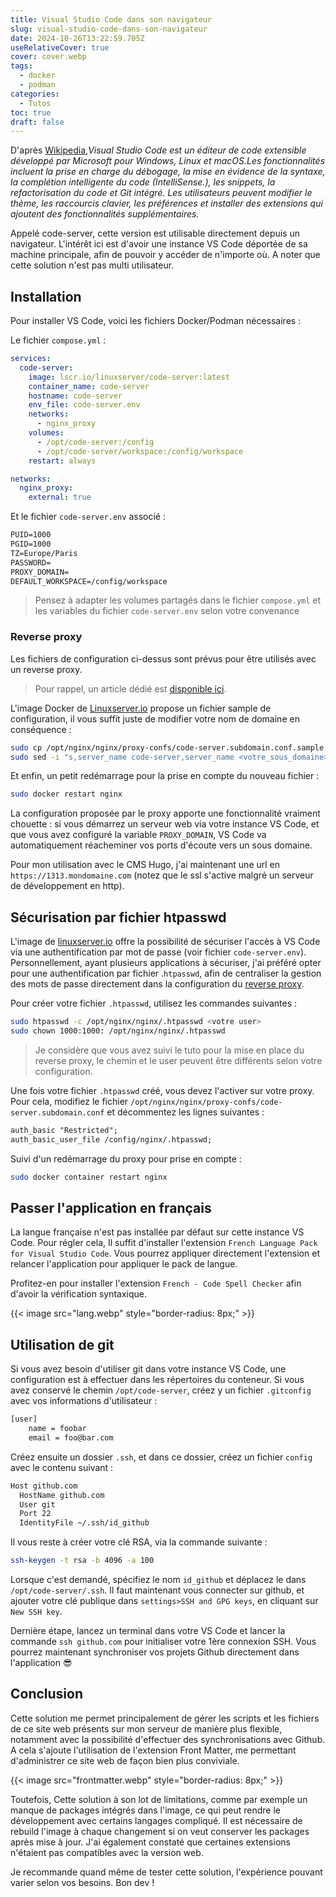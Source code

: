 ```yaml
---
title: Visual Studio Code dans son navigateur
slug: visual-studio-code-dans-son-navigateur
date: 2024-10-26T13:22:59.705Z
useRelativeCover: true
cover: cover.webp
tags:
  - docker
  - podman
categories:
  - Tutos
toc: true
draft: false
---
```


D'après [Wikipedia](https://fr.wikipedia.org/wiki/Visual_Studio_Code),*Visual Studio Code est un éditeur de code extensible développé par Microsoft pour Windows, Linux et macOS.Les fonctionnalités incluent la prise en charge du débogage, la mise en évidence de la syntaxe, la complétion intelligente du code (IntelliSense.), les snippets, la refactorisation du code et Git intégré. Les utilisateurs peuvent modifier le thème, les raccourcis clavier, les préférences et installer des extensions qui ajoutent des fonctionnalités supplémentaires.*

Appelé code-server, cette version est utilisable directement depuis un navigateur. L'intérêt ici est d'avoir une instance VS Code déportée de sa machine principale, afin de pouvoir y accéder de n'importe où. A noter que cette solution n'est pas multi utilisateur.

## Installation

Pour installer VS Code, voici les fichiers Docker/Podman nécessaires :

Le fichier `compose.yml` :

```yml
services:
  code-server:
    image: lscr.io/linuxserver/code-server:latest
    container_name: code-server
    hostname: code-server
    env_file: code-server.env
    networks:
      - nginx_proxy
    volumes:
      - /opt/code-server:/config
      - /opt/code-server/workspace:/config/workspace
    restart: always

networks:
  nginx_proxy:
    external: true
```

Et le fichier `code-server.env` associé :

```txt
PUID=1000
PGID=1000
TZ=Europe/Paris
PASSWORD=
PROXY_DOMAIN=
DEFAULT_WORKSPACE=/config/workspace
```

> Pensez à adapter les volumes partagés dans le fichier `compose.yml` et les variables du fichier `code-server.env` selon votre convenance

### Reverse proxy

Les fichiers de configuration ci-dessus sont prévus pour être utilisés avec un reverse proxy.

> Pour rappel, un article dédié est [disponible ici](/posts/reverse-proxy-nginx/).

L'image Docker de [Linuxserver.io](https://docs.linuxserver.io/general/swag/) propose un fichier sample de configuration, il vous suffit juste de modifier votre nom de domaine en conséquence :

```bash
sudo cp /opt/nginx/nginx/proxy-confs/code-server.subdomain.conf.sample /opt/nginx/nginx/proxy-confs/code-server.subdomain.conf
sudo sed -i "s,server_name code-server,server_name <votre_sous_domaine>,g" /opt/nginx/nginx/proxy-confs/code-server.subdomain.conf
```

Et enfin, un petit redémarrage pour la prise en compte du nouveau fichier :

```bash
sudo docker restart nginx
```

La configuration proposée par le proxy apporte une fonctionnalité vraiment chouette : si vous démarrez un serveur web via votre instance VS Code, et que vous avez configuré la variable `PROXY_DOMAIN`, VS Code va automatiquement réacheminer vos ports d'écoute vers un sous domaine.

 Pour mon utilisation avec le CMS Hugo, j'ai maintenant une url en `https://1313.mondomaine.com` (notez que le ssl s'active malgré un serveur de développement en http). 

## Sécurisation par fichier htpasswd

L'image de [linuxserver.io](https://docs.linuxserver.io/images/docker-code-server/) offre la possibilité de sécuriser l'accès à VS Code via une authentification par mot de passe (voir fichier `code-server.env`). Personnellement, ayant plusieurs applications à sécuriser, j'ai préféré opter pour une authentification par fichier .`htpasswd`, afin de centraliser la gestion des mots de passe directement dans la configuration du [reverse proxy](/posts/reverse-proxy-nginx/).

Pour créer votre fichier `.htpasswd`, utilisez les commandes suivantes :

```bash
sudo htpasswd -c /opt/nginx/nginx/.htpasswd <votre user>
sudo chown 1000:1000: /opt/nginx/nginx/.htpasswd
```

> Je considère que vous avez suivi le tuto pour la mise en place du reverse proxy, le chemin et le user peuvent être différents selon votre configuration.

Une fois votre fichier `.htpasswd` créé, vous devez l'activer sur votre proxy. Pour cela, modifiez le fichier `/opt/nginx/nginx/proxy-confs/code-server.subdomain.conf` et décommentez les lignes suivantes :

```txt
auth_basic "Restricted";
auth_basic_user_file /config/nginx/.htpasswd;
```

Suivi d'un redémarrage du proxy pour prise en compte :

```bash
sudo docker container restart nginx
```

## Passer l'application en français

La langue française n'est pas installée par défaut sur cette instance VS Code. Pour régler cela, Il suffit d'installer l'extension `French Language Pack for Visual Studio Code`. Vous pourrez appliquer directement l'extension  et relancer l'application pour appliquer le pack de langue.

Profitez-en pour installer l'extension `French - Code Spell Checker` afin d'avoir la vérification syntaxique.

{{< image src="lang.webp" style="border-radius: 8px;" >}}

## Utilisation de git

Si vous avez besoin d'utiliser git dans votre instance VS Code, une configuration est à effectuer dans les répertoires du conteneur. Si vous avez conservé le chemin `/opt/code-server`, créez y un fichier `.gitconfig` avec vos informations d'utilisateur :

```txt
[user]
    name = foobar
    email = foo@bar.com
```

Créez ensuite un dossier `.ssh`, et dans ce dossier, créez un fichier `config` avec le contenu suivant :

```txt
Host github.com
  HostName github.com
  User git
  Port 22
  IdentityFile ~/.ssh/id_github
```

Il vous reste à créer votre clé RSA, via la commande suivante :

```bash
ssh-keygen -t rsa -b 4096 -a 100
```

Lorsque c'est demandé, spécifiez le nom `id_github` et déplacez le dans `/opt/code-server/.ssh`. Il faut maintenant vous connecter sur github, et ajouter votre clé publique dans `settings>SSH and GPG keys`, en cliquant sur `New SSH key`.

Dernière étape, lancez un terminal dans votre VS Code et lancer la commande `ssh github.com` pour initialiser votre 1ère connexion SSH. Vous pourrez maintenant synchroniser vos projets Github directement dans l'application :sunglasses:

## Conclusion

Cette solution me permet principalement de gérer les scripts et les fichiers de ce site web présents sur mon serveur de manière plus flexible, notamment avec la possibilité d'effectuer des synchronisations avec Github. A cela s'ajoute l'utilisation de l'extension Front Matter, me permettant d'administrer ce site web de façon bien plus conviviale.

{{< image src="frontmatter.webp" style="border-radius: 8px;" >}}

Toutefois, Cette solution à son lot de limitations, comme par exemple un manque de packages intégrés dans l'image, ce qui peut rendre le développement avec certains langages compliqué. Il est nécessaire de rebuild l'image à chaque changement si on veut conserver les packages après mise à jour. J'ai également constaté que certaines extensions n'étaient pas compatibles avec la version web.

Je recommande quand même de tester cette solution, l'expérience pouvant varier selon vos besoins. Bon dev !
